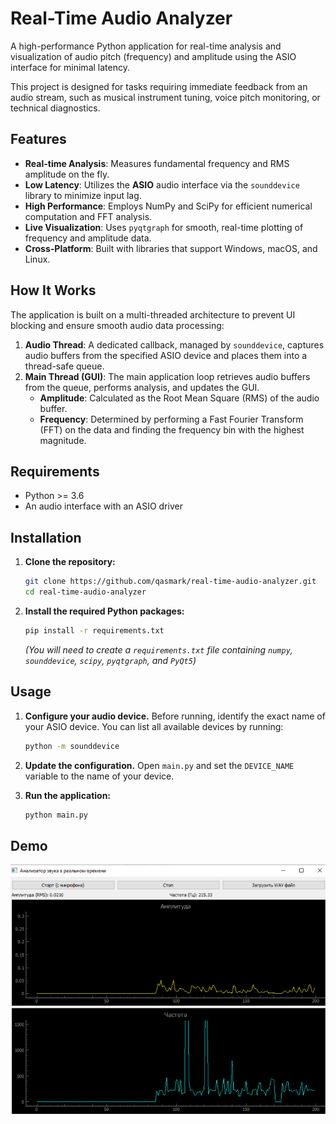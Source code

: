 # Real-Time Audio Analyzer

A high-performance Python application for real-time analysis and visualization of audio pitch (frequency) and amplitude using the ASIO interface for minimal latency.

This project is designed for tasks requiring immediate feedback from an audio stream, such as musical instrument tuning, voice pitch monitoring, or technical diagnostics.

## Features

- **Real-time Analysis**: Measures fundamental frequency and RMS amplitude on the fly.
- **Low Latency**: Utilizes the **ASIO** audio interface via the `sounddevice` library to minimize input lag.
- **High Performance**: Employs NumPy and SciPy for efficient numerical computation and FFT analysis.
- **Live Visualization**: Uses `pyqtgraph` for smooth, real-time plotting of frequency and amplitude data.
- **Cross-Platform**: Built with libraries that support Windows, macOS, and Linux.

## How It Works

The application is built on a multi-threaded architecture to prevent UI blocking and ensure smooth audio data processing:

1.  **Audio Thread**: A dedicated callback, managed by `sounddevice`, captures audio buffers from the specified ASIO device and places them into a thread-safe queue.
2.  **Main Thread (GUI)**: The main application loop retrieves audio buffers from the queue, performs analysis, and updates the GUI.
    - **Amplitude**: Calculated as the Root Mean Square (RMS) of the audio buffer.
    - **Frequency**: Determined by performing a Fast Fourier Transform (FFT) on the data and finding the frequency bin with the highest magnitude.

## Requirements

- Python >= 3.6
- An audio interface with an ASIO driver

## Installation

1.  **Clone the repository:**
    ```bash
    git clone https://github.com/qasmark/real-time-audio-analyzer.git
    cd real-time-audio-analyzer
    ```

2.  **Install the required Python packages:**
    ```bash
    pip install -r requirements.txt
    ```
    *(You will need to create a `requirements.txt` file containing `numpy`, `sounddevice`, `scipy`, `pyqtgraph`, and `PyQt5`)*

## Usage

1.  **Configure your audio device.**
    Before running, identify the exact name of your ASIO device. You can list all available devices by running:
    ```bash
    python -m sounddevice
    ```

2.  **Update the configuration.**
    Open `main.py` and set the `DEVICE_NAME` variable to the name of your device.

3.  **Run the application:**
    ```bash
    python main.py
    ```

## Demo

![Demo_GUI](demo.png)
 
